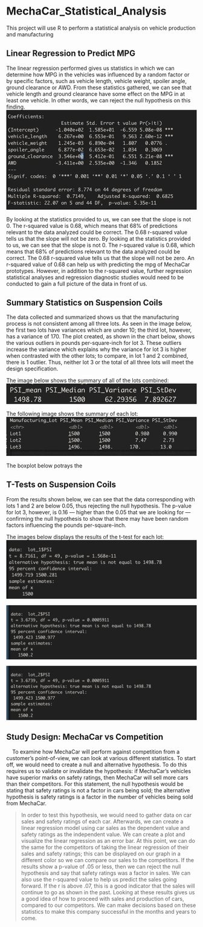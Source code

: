 # MechaCar_Statistical_Analysis
This project will use R to perform a statistical analysis on vehicle production and manufacturing

## Linear Regression to Predict MPG
The linear regression performed gives us statistics in which we can determine how MPG in the vehicles was influenced by a random factor or by specific factors, such as vehicle length, vehicle weight, spoiler angle, ground clearance or AWD. From these statistics gathered, we can see that vehicle length and ground clearance have some effect on the MPG in at least one vehicle. In other words, we can reject the null hypothesis on this finding. 
![linear_regression](https://github.com/shireenkahlon/MechaCar_Statistical_Analysis/blob/main/screenshots/mechacar_linear_regression.png)


By looking at the statistics provided to us, we can see that the slope is not 0. The r-squared value is 0.68, which means that 68% of predictions relevant to the data analyzed could be correct. The 0.68 r-squared value tells us that the slope will not be zero. By looking at the statistics provided to us, we can see that the slope is not 0. The r-squared value is 0.68, which means that 68% of predictions relevant to the data analyzed could be correct. The 0.68 r-squared value tells us that the slope will not be zero. An r-squared value of 0.68 can help us with predicting the mpg of MechaCar prototypes. However, in addition to the r-squared value, further regression statistical analyses and regression diagnostic studies would need to be conducted to gain a full picture of the data in front of us.


## Summary Statistics on Suspension Coils
The data collected and summarized shows us that the manufacturing process is not consistent among all three lots. As seen in the image below, the first two lots have variances which are under 10; the third lot, however, has a variance of 170. The plot created, as shown in the chart below, shows the various outliers in pounds per-square-inch for lot 3. These outliers increase the variance which explains why the variance for lot 3 is higher when contrasted with the other lots; to compare, in lot 1 and 2 combined, there is 1 outlier. Thus, neither lot 3 or the total of all three lots will meet the design specification.

The image below shows the summary of all of the lots combined:
![total_summary](https://github.com/shireenkahlon/MechaCar_Statistical_Analysis/blob/main/screenshots/Total_Summary.png)

The following image shows the summary of each lot:
![lot_summary](https://github.com/shireenkahlon/MechaCar_Statistical_Analysis/blob/main/screenshots/Lot_Summary.png)

The boxplot below potrays the 


## T-Tests on Suspension Coils
From the results shown below, we can see that the data corresponding with lots 1 and 2 are below 0.05, thus rejecting the null hypothesis. The p-value for lot 3, however, is 0.16 — higher than the 0.05 that we are looking for — confirming the null hypothesis to show that there may have been random factors influencing the pounds per-square-inch.

The images below displays the results of the t-test for each lot:
![lot_1_ttest](https://github.com/shireenkahlon/MechaCar_Statistical_Analysis/blob/main/screenshots/lot_1_ttest.png)

![lot_2_ttest](https://github.com/shireenkahlon/MechaCar_Statistical_Analysis/blob/main/screenshots/lot_2_ttest.png)

![lot_3_ttest](https://github.com/shireenkahlon/MechaCar_Statistical_Analysis/blob/main/screenshots/lot_2_ttest.png)

## Study Design: MechaCar vs Competition
    To examine how MechaCar will perform against competition from a customer’s point-of-view, we can look at various different statistics. To start off, we would need to create a null and alternative hypothesis. To do this requires us to validate or invalidate the hypothesis: if MechaCar’s vehicles have superior marks on safety ratings, then MechaCar will sell more cars than their competitors. For this statement, the null hypothesis would be stating that safety ratings is not a factor in cars being sold; the alternative hypothesis is safety ratings is a factor in the number of vehicles being sold from MechaCar.
> In order to test this hypothesis, we would need to gather data on car sales and safety ratings of each car. Afterwards, we can create a linear regression model using car sales as the dependent value and safety ratings as the independent value. We can create a plot and visualize the linear regression as an error bar. At this point, we can do the same for the competitors of taking the linear regression of their sales and safety ratings; this can be displayed on our graph in a different color so we can compare our sales to the competitors. 
> If the results show a p-value of .05 or less, then we can reject the null hypothesis and say that safety ratings was a factor in sales. We can also use the r-squared value to help us predict the sales going forward. If the r is above .07, this is a good indicator that the sales will continue to go as shown in the past. Looking at these results gives us a good idea of how to proceed with sales and production of cars, compared to our competitors. We can make decisions based on these statistics to make this company successful in the months and years to come.


